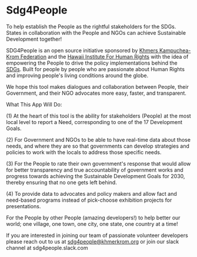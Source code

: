 # Sdg4People
To help establish the People as the rightful stakeholders for the SDGs. States in collaboration with the People and NGOs can achieve Sustainable Development together!

SDG4People is an open source initiative sponsored by [Khmers Kampuchea-Krom Federation](https://khmerkrom.org) and the [Hawaii Institute For Human Rights](http://hawaii-institute-for-humanrights.org) with the idea of empowering the People to drive the policy implementations behind the [SDGs](http://www.un.org/sustainabledevelopment/sustainable-development-goals). Built for people by people who are passionate about Human Rights and improving people's living conditions around the globe. 

We hope this tool makes dialogues and collaboration between People, their Government, and their NGO advocates more easy, faster, and transparent. 

What This App Will Do: 

(1) At the heart of this tool is the ability for stakeholders (People) at the most local level to report a Need, corresponding to one of the 17 Development Goals. 

(2) For Government and NGOs to be able to have real-time data about those needs, and where they are so that governments can develop strategies and policies to work with the locals to address those specific needs.

(3) For the People to rate their own government's response that would allow for better transparency and true accountability of government works and progress towards achieving the Sustainable Development Goals for 2030, thereby ensuring that no one gets left behind. 

(4) To provide data to advocates and policy makers and allow fact and need-based programs instead of pick-choose exhibition projects for presentations.

For the People by other People (amazing developers!) to help better our world; one village, one town, one city, one state, one country at a time!

If you are interested in joining our team of passionate volunteer developers please reach out to us at sdg4people@khmerkrom.org or join our slack channel at sdg4people.slack.com
